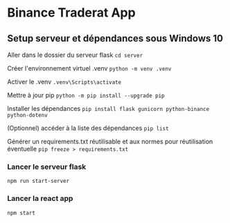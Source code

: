# Binance Traderat App

## Setup serveur et dépendances sous Windows 10

Aller dans le dossier du serveur flask
```cd server```

Créer l'environnement virtuel .venv
```python -m venv .venv```

Activer le .venv
```.venv\Scripts\activate```

Mettre à jour pip
```python -m pip install --upgrade pip```

Installer les dépendances
```pip install flask gunicorn python-binance python-dotenv```

(Optionnel) accéder à la liste des dépendances
```pip list```

Générer un requirements.txt réutilisable et aux normes pour réutilisation éventuelle
```pip freeze > requirements.txt```

### Lancer le serveur flask

```npm run start-server```

### Lancer la react app

```npm start```